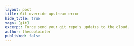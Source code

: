 ```yaml
---
layout: post
title: Git override upstream error
hide_title: true
tags: [git]
excerpt: Force send your git repo's updates to the cloud.
author: thecoolwinter
published: false
---
```


